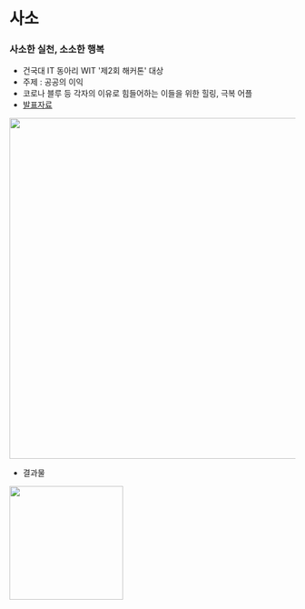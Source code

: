 # 사소
### 사소한 실천, 소소한 행복
- 건국대 IT 동아리 WIT '제2회 해커톤' 대상
- 주제 : 공공의 이익
- 코로나 블루 등 각자의 이유로 힘들어하는 이들을 위한 힐링, 극복 어플
- [발표자료](https://github.com/Turtle-Hwan/SA-SO/blob/dacc39805a23b348d710a8240f009a55d10dc1bb/wit%20%ED%95%B4%EC%BB%A4%ED%86%A4%203%ED%8C%80%20%EB%B0%9C%ED%91%9C(%EC%82%AC%EC%86%8C).pdf)

<img width="600px" src="https://user-images.githubusercontent.com/51810552/130351139-a61f9ad5-a45f-4102-b157-fa1c984284d4.png">

- 결과물
<img width="200px" src="https://user-images.githubusercontent.com/51810552/130351772-4b5543b8-7e7f-4fa9-b2fd-b78fd78ab29f.gif">

